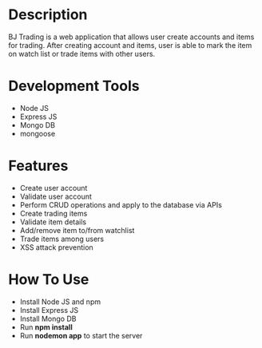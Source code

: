# Description
BJ Trading is a web application that allows user create accounts and items for trading. After creating account and items, user is able to mark the item on watch list or trade items with other users.

# Development Tools
- Node JS
- Express JS
- Mongo DB
- mongoose

# Features
- Create user account
- Validate user account
- Perform CRUD operations and apply to the database via APIs
- Create trading items
- Validate item details
- Add/remove item to/from watchlist
- Trade items among users
- XSS attack prevention

# How To Use
- Install Node JS and npm
- Install Express JS
- Install Mongo DB
- Run **npm install**
- Run **nodemon app** to start the server
